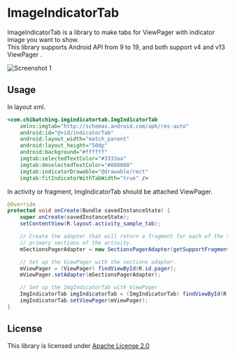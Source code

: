 ImageIndicatorTab
===============

ImageIndicatorTab is a library to make tabs for ViewPager with indicator image you want to show.  
This library supports Android API from 9 to 19, and both support v4 and v13 ViewPager .

![Screenshot 1](https://raw.github.com/wiki/chibatching/ImgIndicatorTab/images/screenshot.png)

## Usage

In layout xml.

```XML
<com.chibatching.imgindicatortab.ImgIndicatorTab
    xmlns:imgtab="http://schemas.android.com/apk/res-auto"
    android:id="@+id/indicatorTab"
    android:layout_width="match_parent"
    android:layout_height="50dp"
    android:background="#ffffff"
    imgtab:selectedTextColor="#3333aa"
    imgtab:deselectedTextColor="#888888"
    imgtab:indicatorDrawable="@drawable/rect"
    imgtab:fitIndicatorWithTabWidth="true" />
```

In activity or fragment, ImgIndicatorTab should be attached ViewPager.

```Java
@Override
protected void onCreate(Bundle savedInstanceState) {
    super.onCreate(savedInstanceState);
    setContentView(R.layout.activity_sample_tab);

    // Create the adapter that will return a fragment for each of the three
    // primary sections of the activity.
    mSectionsPagerAdapter = new SectionsPagerAdapter(getSupportFragmentManager());

    // Set up the ViewPager with the sections adapter.
    mViewPager = (ViewPager) findViewById(R.id.pager);
    mViewPager.setAdapter(mSectionsPagerAdapter);

    // Set up the ImgIndicatorTab with ViewPager
    ImgIndicatorTab imgIndicatorTab = (ImgIndicatorTab) findViewById(R.id.indicatorTab);
    imgIndicatorTab.setViewPager(mViewPager);
}
```

## License
This library is licensed under [Apache License 2.0](http://www.apache.org/licenses/LICENSE-2.0.html)
